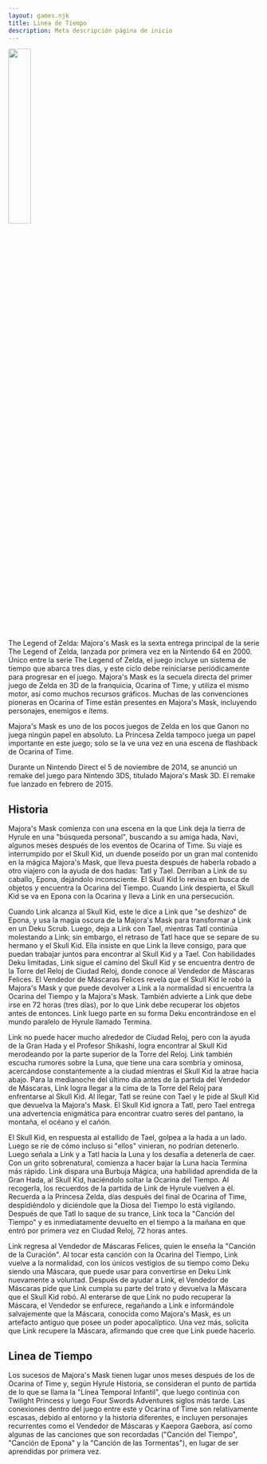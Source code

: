 ```yaml
---
layout: games.njk
title: Linea de Tiempo 
description: Meta descripción página de inicio
---
```

</p>
<img width="30%" src="/img/MM.png">
</p>
<div class="container">
The Legend of Zelda: Majora's Mask es la sexta entrega principal de la serie The Legend of Zelda, lanzada por primera vez en la Nintendo 64 en 2000. Único entre la serie The Legend of Zelda, el juego incluye un sistema de tiempo que abarca tres días, y este ciclo debe reiniciarse periódicamente para progresar en el juego. Majora's Mask es la secuela directa del primer juego de Zelda en 3D de la franquicia, Ocarina of Time, y utiliza el mismo motor, así como muchos recursos gráficos. Muchas de las convenciones pioneras en Ocarina of Time están presentes en Majora's Mask, incluyendo personajes, enemigos e ítems.

Majora's Mask es uno de los pocos juegos de Zelda en los que Ganon no juega ningún papel en absoluto. La Princesa Zelda tampoco juega un papel importante en este juego; solo se la ve una vez en una escena de flashback de Ocarina of Time.

Durante un Nintendo Direct el 5 de noviembre de 2014, se anunció un remake del juego para Nintendo 3DS, titulado Majora's Mask 3D. El remake fue lanzado en febrero de 2015.
</p>
<h2>Historia</h2>
Majora's Mask comienza con una escena en la que Link deja la tierra de Hyrule en una "búsqueda personal", buscando a su amiga hada, Navi, algunos meses después de los eventos de Ocarina of Time. Su viaje es interrumpido por el Skull Kid, un duende poseído por un gran mal contenido en la mágica Majora's Mask, que lleva puesta después de haberla robado a otro viajero con la ayuda de dos hadas: Tatl y Tael. Derriban a Link de su caballo, Epona, dejándolo inconsciente. El Skull Kid lo revisa en busca de objetos y encuentra la Ocarina del Tiempo. Cuando Link despierta, el Skull Kid se va en Epona con la Ocarina y lleva a Link en una persecución.

Cuando Link alcanza al Skull Kid, este le dice a Link que "se deshizo" de Epona, y usa la magia oscura de la Majora's Mask para transformar a Link en un Deku Scrub. Luego, deja a Link con Tael, mientras Tatl continúa molestando a Link; sin embargo, el retraso de Tatl hace que se separe de su hermano y el Skull Kid. Ella insiste en que Link la lleve consigo, para que puedan trabajar juntos para encontrar al Skull Kid y a Tael. Con habilidades Deku limitadas, Link sigue el camino del Skull Kid y se encuentra dentro de la Torre del Reloj de Ciudad Reloj, donde conoce al Vendedor de Máscaras Felices. El Vendedor de Máscaras Felices revela que el Skull Kid le robó la Majora's Mask y que puede devolver a Link a la normalidad si encuentra la Ocarina del Tiempo y la Majora's Mask. También advierte a Link que debe irse en 72 horas (tres días), por lo que Link debe recuperar los objetos antes de entonces. Link luego parte en su forma Deku encontrándose en el mundo paralelo de Hyrule llamado Termina.

Link no puede hacer mucho alrededor de Ciudad Reloj, pero con la ayuda de la Gran Hada y el Profesor Shikashi, logra encontrar al Skull Kid merodeando por la parte superior de la Torre del Reloj. Link también escucha rumores sobre la Luna, que tiene una cara sombría y ominosa, acercándose constantemente a la ciudad mientras el Skull Kid la atrae hacia abajo. Para la medianoche del último día antes de la partida del Vendedor de Máscaras, Link logra llegar a la cima de la Torre del Reloj para enfrentarse al Skull Kid. Al llegar, Tatl se reúne con Tael y le pide al Skull Kid que devuelva la Majora's Mask. El Skull Kid ignora a Tatl, pero Tael entrega una advertencia enigmática para encontrar cuatro seres del pantano, la montaña, el océano y el cañón.

El Skull Kid, en respuesta al estallido de Tael, golpea a la hada a un lado. Luego se ríe de cómo incluso si "ellos" vinieran, no podrían detenerlo. Luego señala a Link y a Tatl hacia la Luna y los desafía a detenerla de caer. Con un grito sobrenatural, comienza a hacer bajar la Luna hacia Termina más rápido. Link dispara una Burbuja Mágica, una habilidad aprendida de la Gran Hada, al Skull Kid, haciéndolo soltar la Ocarina del Tiempo. Al recogerla, los recuerdos de la partida de Link de Hyrule vuelven a él. Recuerda a la Princesa Zelda, días después del final de Ocarina of Time, despidiéndolo y diciéndole que la Diosa del Tiempo lo está vigilando. Después de que Tatl lo saque de su trance, Link toca la "Canción del Tiempo" y es inmediatamente devuelto en el tiempo a la mañana en que entró por primera vez en Ciudad Reloj, 72 horas antes.

Link regresa al Vendedor de Máscaras Felices, quien le enseña la "Canción de la Curación". Al tocar esta canción con la Ocarina del Tiempo, Link vuelve a la normalidad, con los únicos vestigios de su tiempo como Deku siendo una Máscara, que puede usar para convertirse en Deku Link nuevamente a voluntad. Después de ayudar a Link, el Vendedor de Máscaras pide que Link cumpla su parte del trato y devuelva la Máscara que el Skull Kid robó. Al enterarse de que Link no pudo recuperar la Máscara, el Vendedor se enfurece, regañando a Link e informándole salvajemente que la Máscara, conocida como Majora's Mask, es un artefacto antiguo que posee un poder apocalíptico. Una vez más, solicita que Link recupere la Máscara, afirmando que cree que Link puede hacerlo.
</p>
<h2>Linea de Tiempo</h2>
Los sucesos de Majora's Mask tienen lugar unos meses después de los de Ocarina of Time y, según Hyrule Historia, se consideran el punto de partida de lo que se llama la "Línea Temporal Infantil", que luego continúa con Twilight Princess y luego Four Swords Adventures siglos más tarde. Las conexiones dentro del juego entre este y Ocarina of Time son relativamente escasas, debido al entorno y la historia diferentes, e incluyen personajes recurrentes como el Vendedor de Máscaras y Kaepora Gaebora, así como algunas de las canciones que son recordadas ("Canción del Tiempo", "Canción de Epona" y la "Canción de las Tormentas"), en lugar de ser aprendidas por primera vez.
</p>
</div>